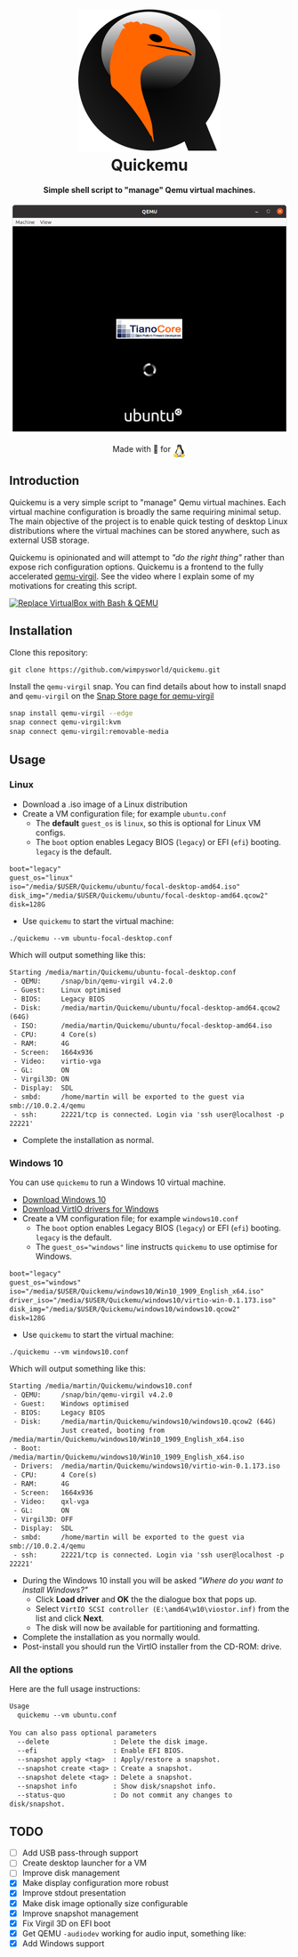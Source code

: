 <h1 align="center">
  <img src=".github/logo.png" alt="Quickemu" />
  <br />
  Quickemu
</h1>

<p align="center"><b>Simple shell script to "manage" Qemu virtual machines.</b></p>
<div align="center"><img src=".github/screenshot.png" alt="Quickemu Screenshot" /></div>
<p align="center">Made with 💝 for <img src="https://raw.githubusercontent.com/anythingcodes/slack-emoji-for-techies/gh-pages/emoji/tux.png" align="top" width="24" /></p>

## Introduction

Quickemu is a very simple script to "manage" Qemu virtual machines. Each
virtual machine configuration is broadly the same requiring minimal setup. The
main objective of the project is to enable quick testing of desktop Linux
distributions where the virtual machines can be stored anywhere, such as
external USB storage.

Quickemu is opinionated and will attempt to *"do the right thing"* rather than
expose rich configuration options. Quickemu is a frontend to the fully
accelerated [qemu-virgil](https://snapcraft.io/qemu-virgil). See the video
where I explain some of my motivations for creating this script.

[![Replace VirtualBox with Bash & QEMU](https://img.youtube.com/vi/AOTYWEgw0hI/0.jpg)](https://www.youtube.com/watch?v=AOTYWEgw0hI)

## Installation

Clone this repository:

```
git clone https://github.com/wimpysworld/quickemu.git
```

Install the `qemu-virgil` snap. You can find details about how to install snapd
and `qemu-virgil`  on the [Snap Store page for qemu-virgil](https://snapcraft.io/qemu-virgil)

```bash
snap install qemu-virgil --edge
snap connect qemu-virgil:kvm
snap connect qemu-virgil:removable-media
```

## Usage

### Linux

  * Download a .iso image of a Linux distribution
  * Create a VM configuration file; for example `ubuntu.conf`
    * The **default** `guest_os` is `linux`, so this is optional for Linux VM configs.
    * The `boot` option enables Legacy BIOS (`legacy`) or EFI (`efi`) booting. `legacy` is the default.

```
boot="legacy"
guest_os="linux"
iso="/media/$USER/Quickemu/ubuntu/focal-desktop-amd64.iso"
disk_img="/media/$USER/Quickemu/ubuntu/focal-desktop-amd64.qcow2"
disk=128G
```

  * Use `quickemu` to start the virtual machine:

```
./quickemu --vm ubuntu-focal-desktop.conf
```

Which will output something like this:

```
Starting /media/martin/Quickemu/ubuntu-focal-desktop.conf
 - QEMU:     /snap/bin/qemu-virgil v4.2.0
 - Guest:    Linux optimised
 - BIOS:     Legacy BIOS
 - Disk:     /media/martin/Quickemu/ubuntu/focal-desktop-amd64.qcow2 (64G)
 - ISO:      /media/martin/Quickemu/ubuntu/focal-desktop-amd64.iso
 - CPU:      4 Core(s)
 - RAM:      4G
 - Screen:   1664x936
 - Video:    virtio-vga
 - GL:       ON
 - Virgil3D: ON
 - Display:  SDL
 - smbd:     /home/martin will be exported to the guest via smb://10.0.2.4/qemu
 - ssh:      22221/tcp is connected. Login via 'ssh user@localhost -p 22221'
```

  * Complete the installation as normal.

### Windows 10

You can use `quickemu` to run a Windows 10 virtual machine.

  * [Download Windows 10](https://www.microsoft.com/en-gb/software-download/windows10ISO)
  * [Download VirtIO drivers for Windows](https://docs.fedoraproject.org/en-US/quick-docs/creating-windows-virtual-machines-using-virtio-drivers/index.html#virtio-win-direct-downloads)
  * Create a VM configuration file; for example `windows10.conf`
    * The `boot` option enables Legacy BIOS (`legacy`) or EFI (`efi`) booting. `legacy` is the default.
    * The `guest_os="windows"` line instructs `quickemu` to use optimise for Windows.

```
boot="legacy"
guest_os="windows"
iso="/media/$USER/Quickemu/windows10/Win10_1909_English_x64.iso"
driver_iso="/media/$USER/Quickemu/windows10/virtio-win-0.1.173.iso"
disk_img="/media/$USER/Quickemu/windows10/windows10.qcow2"
disk=128G
```

  * Use `quickemu` to start the virtual machine:

```
./quickemu --vm windows10.conf
```

Which will output something like this:

```
Starting /media/martin/Quickemu/windows10.conf
 - QEMU:     /snap/bin/qemu-virgil v4.2.0
 - Guest:    Windows optimised
 - BIOS:     Legacy BIOS
 - Disk:     /media/martin/Quickemu/windows10/windows10.qcow2 (64G)
             Just created, booting from /media/martin/Quickemu/windows10/Win10_1909_English_x64.iso
 - Boot:     /media/martin/Quickemu/windows10/Win10_1909_English_x64.iso
 - Drivers:  /media/martin/Quickemu/windows10/virtio-win-0.1.173.iso
 - CPU:      4 Core(s)
 - RAM:      4G
 - Screen:   1664x936
 - Video:    qxl-vga
 - GL:       ON
 - Virgil3D: OFF
 - Display:  SDL
 - smbd:     /home/martin will be exported to the guest via smb://10.0.2.4/qemu
 - ssh:      22221/tcp is connected. Login via 'ssh user@localhost -p 22221'
```

  * During the Windows 10 install you will be asked *"Where do you want to install Windows?"*
    * Click **Load driver** and **OK** the the dialogue box that pops up.
    * Select `VirtIO SCSI controller (E:\amd64\w10\viostor.inf)` from the list and click **Next**.
    * The disk will now be available for partitioning and formatting.
  * Complete the installation as you normally would.
  * Post-install you should run the VirtIO installer from the CD-ROM: drive.

### All the options

Here are the full usage instructions:

```
Usage
  quickemu --vm ubuntu.conf

You can also pass optional parameters
  --delete                : Delete the disk image.
  --efi                   : Enable EFI BIOS.
  --snapshot apply <tag>  : Apply/restore a snapshot.
  --snapshot create <tag> : Create a snapshot.
  --snapshot delete <tag> : Delete a snapshot.
  --snapshot info         : Show disk/snapshot info.
  --status-quo            : Do not commit any changes to disk/snapshot.
```

## TODO

  - [ ] Add USB pass-through support
  - [ ] Create desktop launcher for a VM
  - [ ] Improve disk management
  - [x] Make display configuration more robust
  - [x] Improve stdout presentation
  - [x] Make disk image optionally size configurable
  - [x] Improve snapshot management
  - [x] Fix Virgil 3D on EFI boot
  - [x] Get QEMU `-audiodev` working for audio input, something like:
  - [x] Add Windows support
